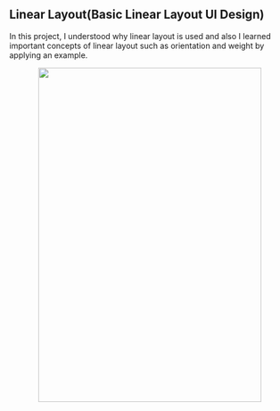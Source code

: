 
## Linear Layout(Basic Linear Layout UI Design)
 In this project, I understood why linear layout is used and also I learned important concepts of linear layout such as orientation and weight by applying an example.

  <p align="center">
 <img src="https://github.com/ArdaIstn/AndroidBootcamp/assets/108398715/065964d2-8973-4915-a6a5-da05762c65ec"width="400" height="600" >
 </p>

